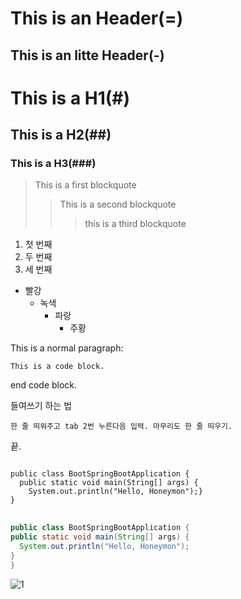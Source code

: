 This is an Header(=)
========
This is an litte Header(-)
---------

# This is a H1(#)
## This is a H2(##)
### This is a H3(###)

> This is a first blockquote
> > This is a second blockquote
> >> this is a third blockquote

1. 첫 번째
2. 두 번째
3. 세 번째

* 빨강
  + 녹색
    - 파랑
      - 주황

This is a normal paragraph:

    This is a code block.

end code block.

들여쓰기 하는 법

    한 줄 띄워주고 tab 2번 누른다음 입력. 마무리도 한 줄 띄우기.
끝.
<pre>
<code>
public class BootSpringBootApplication {
  public static void main(String[] args) {
    System.out.println("Hello, Honeymon");}
}
</code>
</pre>

  ```java
public class BootSpringBootApplication {
  public static void main(String[] args) {
    System.out.println("Hello, Honeymon");
  }
}
```
![1](https://user-images.githubusercontent.com/102513932/170987972-73072f14-5a12-4f25-96b0-d1592673f329.png)
